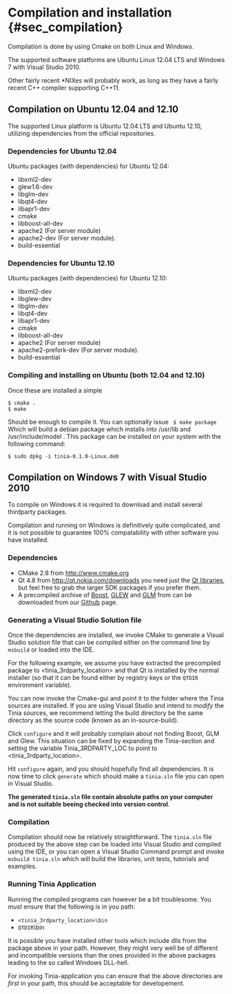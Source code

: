 Compilation and installation {#sec_compilation}
============================

Compilation is done by using Cmake on both Linux and Windows.

The supported software platforms are Ubuntu Linux 12.04 LTS and Windows 7 with
Visual Studio 2010. 

Other fairly recent *NIXes will probably work, as long as they have a
fairly recent C++ compiler supporting C++11.

Compilation on Ubuntu 12.04 and 12.10
---------------------------
The supported Linux platform is Ubuntu 12.04 LTS and Ubuntu 12.10, utilizing 
dependencies from the official repositories.

### Dependencies for Ubuntu 12.04

Ubuntu packages (with dependencies) for Ubuntu 12.04:

- libxml2-dev
- glew1.6-dev
- libglm-dev
- libqt4-dev
- libapr1-dev
- cmake
- libboost-all-dev
- apache2 (For server module)
- apache2-dev (For server module).
- build-essential

### Dependencies for Ubuntu 12.10

Ubuntu packages (with dependencies) for Ubuntu 12.10:

- libxml2-dev
- libglew-dev
- libglm-dev
- libqt4-dev
- libapr1-dev
- cmake
- libboost-all-dev
- apache2 (For server module)
- apache2-prefork-dev (For server module).
- build-essential

### Compiling and installing on Ubuntu (both 12.04 and 12.10)

Once these are installed a simple 

    $ cmake . 
    $ make 

Should be enough to compile it. You can optionally issue
` $ make package` Which will build a debian package which installs into
/usr/lib and /usr/include/model . This package can be installed on your
system with the following command:

`$ sudo dpkg -i tinia-0.1.0-Linux.deb`

Compilation on Windows 7 with Visual Studio 2010
------------------------------------------------
To compile on Windows it is required to download and install several
thirdparty packages. 

Compilation and running on Windows is definitively quite complicated, 
and it is not possible to guarantee 100% compatability with other software
you have installed.

### Dependencies

- CMake 2.8 from <http://www.cmake.org>
- Qt 4.8 from <http://qt.nokia.com/downloads> you need just the [Qt libraries](http://qt.nokia.com/downloads/windows-cpp-vs2010), but
  feel free to grab the larger SDK packages if you prefer them. 
- A precompiled archive of [Boost](http://www.boost.org), [GLEW](http://glew.sf.net) and [GLM](http://glm.g-truc.net/)
  from can be downloaded from our [Github](https://github.com/downloads/hetcomp/tinia/Tinia_3rdParty-18.07.12.zip) page.
  
### Generating a Visual Studio Solution file

Once the dependencies are installed, we invoke CMake to generate a Visual Studio
solution file that can be compiled either on the command line by `msbuild` or loaded
into the IDE. 

For the following example, we assume you have extracted the precompiled 
package to <tinia_3rdparty_location> and that Qt is installed by the normal installer (so that
it can be found either by registry keys or the `QTDIR` environment variable).

You can now invoke the Cmake-gui and point it to the folder where the Tinia
sources are installed. If you are using Visual Studio and intend to _modify_
the Tinia sources, we recommend letting the build directory be the same directory
as the source code (known as an  in-source-build).

Click `configure` and it will probably complain about not finding Boost, GLM and
Glew. This situation can be fixed by expanding the Tinia-section and setting
the variable Tinia_3RDPARTY_LOC to point to <tinia_3rdparty_location>.

Hit `configure` again, and you should hopefully find all dependencies.
It is now time to click `generate` which should make a `tinia.sln` file
you can open in Visual Studio.

**The generated `tinia.sln` file contain absolute paths on your computer
and is not suitable beeing checked into version control**.

### Compilation

Compilation should now be relatively straightforward. The `tinia.sln` file
produced by the above step can be loaded into Visual Studio and compiled using
the IDE, or you can open a Visual Studio Command prompt and invoke `msbuild tinia.sln`
which will build the libraries, unit tests, tutorials and examples.

### Running Tinia Application

Running the compiled programs can however be a bit troublesome.
You _must_ ensure that the following is in you path:
- `<tinia_3rdparty_location>\bin` 
- `QTDIR`\bin

It is possible you have installed other tools which include dlls from 
the package above in your path. However, they might very well be of
different and incompatible versions than the ones provided in the above 
packages leading to the so called Windows DLL-hell.

For invoking Tinia-application you can ensure that the above directories are
_first_ in your path, this should be acceptable for developement. 
